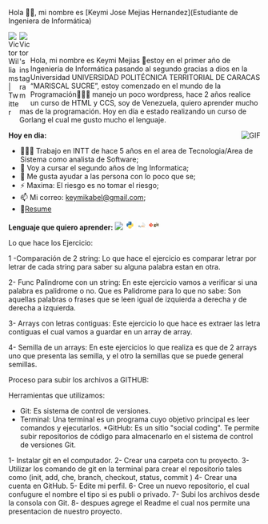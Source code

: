 Hola 👋🏽, mi nombre es [Keymi Jose Mejias Hernandez](Estudiante de Ingeniera de Informática) 

<a href="https://twitter.com/keymikabel">
  <img align="left" alt="Victor Williams | Twitter" width="22px" src="https://cdn.jsdelivr.net/npm/simple-icons@v3/icons/twitter.svg" />
</a>
<a href="https://www.instagram.com/keymikabel">
  <img align="left" alt="Victor's instagram" width="22px" src="https://cdn.jsdelivr.net/npm/simple-icons@v3/icons/instagram.svg" />
</a>

<br />
<br />

Hola, mi nombre es Keymi Mejias 🚀estoy en el primer año de Ingeniería de Informática pasando al segundo gracias a dios en la Universidad UNIVERSIDAD POLITÉCNICA TERRITORIAL DE CARACAS “MARISCAL SUCRE”, estoy comenzado en el mundo de la Programación🙍🏽‍♂️ manejo un poco wordpress, hace 2 años realice un curso de HTML y CCS, soy de Venezuela, quiero aprender mucho mas de la programación. Hoy en día e estado realizando un curso de Gorlang el cual me gusto mucho el lenguaje.

  <img align="right" alt="GIF" src="https://gifsanimados.de/img-gifsanimados.de/i/informatica/informatica-21.gif" />

**Hoy en dia:**

- 👨🏽‍💻 Trabajo en INTT de hace 5 años en el area de Tecnologia/Area de Sistema como analista de Software;
- 🌱 Voy a cursar el segundo años de Ing Informatica; 
- 💬 Me gusta ayudar a las persona con lo poco que se;
- ⚡️ Maxima: El riesgo es no tomar el riesgo;
- 📫 Mi correo: keymikabel@gmail.com;
- 📝[Resume](https://github.com/keymimejias/Proyecto-Ejercicios-de-Algoritmo)

**Lenguaje que quiero aprender:** 
<code><img height="20" src="https://img.icons8.com/color/512/golang.png"></code> 
<code><img height="20" src="https://raw.githubusercontent.com/github/explore/80688e429a7d4ef2fca1e82350fe8e3517d3494d/topics/python/python.png"></code>
<code><img height="20" src="https://raw.githubusercontent.com/github/explore/80688e429a7d4ef2fca1e82350fe8e3517d3494d/topics/mysql/mysql.png"></code>
<code><img height="20" src="https://raw.githubusercontent.com/github/explore/80688e429a7d4ef2fca1e82350fe8e3517d3494d/topics/git/git.png"></code>

Lo que hace los Ejercicio:

1 -Comparación de 2 string:
Lo que hace el ejercicio es comparar letrar por letrar de cada string para saber su alguna palabra estan en otra.

2- Func Palindrome con un string:
En este ejercicio vamos a verificar si una palabra es palidrome o no. 
Que es Palidrome para lo que no sabe: Son aquellas palabras o frases que se leen igual de izquierda a derecha y de derecha a izquierda.

3- Arrays con letras contiguas:
Este ejercicio lo que hace es extraer las letra contiguas el cual vamos a guardar en un array de array.

4- Semilla de un arrays:
En este ejercicios lo que realiza es que de 2 arrays uno que presenta las semilla, y el otro la semillas que se puede general semillas.

Proceso para subir los archivos a GITHUB:

Herramientas que utilizamos:
* Git: Es sistema de control de versiones.
* Terminal: Una terminal es un programa cuyo objetivo principal es leer comandos y ejecutarlos.
*GitHub: Es un sitio "social coding". Te permite subir repositorios de código para almacenarlo en el sistema de control de versiones Git.

1- Instalar git en el computador.
2- Crear una carpeta con tu proyecto.
3- Utilizar los comando de git en la terminal para crear el repositorio tales como (init, add, che, branch, checkout, status, commit
)
4- Crear una cuenta en GitHub.
5- Edite mi perfil.
6- Cree un nuevo repositorio, el cual confugure el nombre el tipo si es publi o privado.
7- Subi los archivos desde la consola con Git.
8- despues agrege el Readme el cual nos permite una presentacion de nuestro proyecto.
